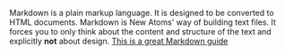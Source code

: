 Markdown is a plain markup language. It is designed to be converted to HTML documents. Markdown is New Atoms' way of building text files. It forces you to only think about the content and structure of the text and explicitly **not** about design. [This is a great Markdown guide](
https://guides.github.com/features/mastering-markdown/)
